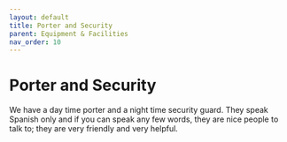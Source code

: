 ```yaml
---
layout: default
title: Porter and Security
parent: Equipment & Facilities
nav_order: 10
---
```


# Porter and Security

We have a day time porter and a night time security guard. They speak Spanish only and if you can speak any few words, they are nice people to talk to; they are very friendly and very helpful.
